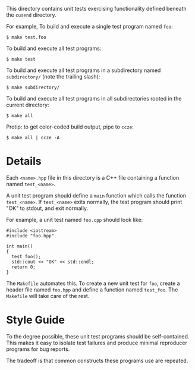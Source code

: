 This directory contains unit tests exercising functionality defined beneath the `cusend` directory.

For example, To build and execute a single test program named `foo`:

    $ make test.foo

To build and execute all test programs:

    $ make test

To build and execute all test programs in a subdirectory named `subdirectory/` (note the trailing slash):

    $ make subdirectory/

To build and execute all test programs in all subdirectories rooted in the current directory:

    $ make all

Protip: to get color-coded build output, pipe to `ccze`:

    $ make all | ccze -A

# Details

Each `<name>.hpp` file in this directory is a C++ file containing a function named `test_<name>`.

A unit test program should define a `main` function which calls the function `test_<name>`. If `test_<name>` exits normally, the test program should print "OK" to stdout, and exit normally.

For example, a unit test named `foo.cpp` should look like:

    #include <iostream>
    #include "foo.hpp"

    int main()
    {
      test_foo();
      std::cout << "OK" << std::endl;
      return 0;
    }

The `Makefile` automates this. To create a new unit test for `foo`, create a header file named `foo.hpp` and define a function named `test_foo`. The `Makefile` will take care of the rest.

# Style Guide

To the degree possible, these unit test programs should be self-contained. This makes it easy to isolate test failures and produce minimal reproducer programs for bug reports.

The tradeoff is that common constructs these programs use are repeated.

